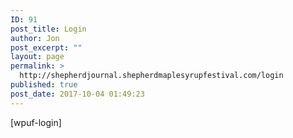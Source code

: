 ```yaml
---
ID: 91
post_title: Login
author: Jon
post_excerpt: ""
layout: page
permalink: >
  http://shepherdjournal.shepherdmaplesyrupfestival.com/login
published: true
post_date: 2017-10-04 01:49:23
---
```

[wpuf-login]